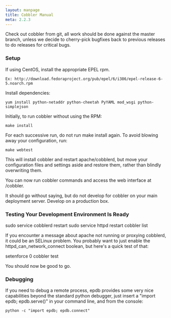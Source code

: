 ```yaml
---
layout: manpage
title: Cobbler Manual
meta: 2.2.3
---
```

Check out cobbler from git, all work should be done against the master branch, unless we decide to cherry-pick bugfixes back to previous releases to do releases for critical bugs.

### Setup

If using CentOS, install the appropriate EPEL rpm.  

    Ex: http://download.fedoraproject.org/pub/epel/6/i386/epel-release-6-5.noarch.rpm

Install dependencies:

    yum install python-netaddr python-cheetah PyYAML mod_wsgi python-simplejson

Initially, to run cobbler without using the RPM:

    make install

For each successive run, do not run make install again.  To avoid blowing away your configuration, run: 

    make webtest

This will install cobbler and restart apache/cobblerd, but move your configuration files and settings aside and restore them, rather than blindly overwriting them.

You can now run cobbler commands and access the web interface at /cobbler.

It should go without saying, but do not develop for cobbler on your main deployment server.  Develop on a production box.

### Testing Your Development Environment Is Ready

   sudo service cobblerd restart
   sudo service httpd restart
   cobbler list

If you encounter a message about apache not running or proxying cobblerd, it could be an SELinux problem.  You probably want to just enable the httpd_can_network_connect boolean, but here's a quick test of that:

   setenforce 0
   cobbler test

You should now be good to go.

### Debugging

If you need to debug a remote process, epdb provides some very nice capabilities beyond the standard python debugger, just insert a "import epdb; epdb.serve()" in your command line, and from the console:

    python -c "import epdb; epdb.connect"
